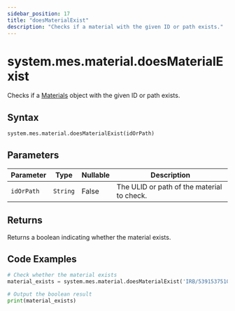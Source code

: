 ```yaml
---
sidebar_position: 17
title: "doesMaterialExist"
description: "Checks if a material with the given ID or path exists."
---
```


# system.mes.material.doesMaterialExist

Checks if a [Materials](../../data-model/material-model/material) object with the given ID or path exists.

## Syntax

```python
system.mes.material.doesMaterialExist(idOrPath)
```

## Parameters

| Parameter  | Type     | Nullable | Description                                |
|------------|----------|----------|--------------------------------------------|
| `idOrPath` | `String` | False    | The ULID or path of the material to check. |

## Returns

Returns a boolean indicating whether the material exists.

## Code Examples

```python
# Check whether the material exists
material_exists = system.mes.material.doesMaterialExist('IRB/5391537510212')

# Output the boolean result
print(material_exists)
```
